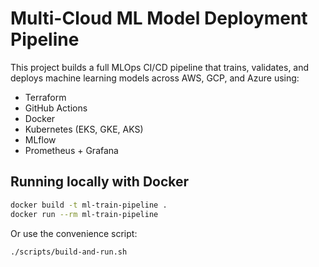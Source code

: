 # Multi-Cloud ML Model Deployment Pipeline

This project builds a full MLOps CI/CD pipeline that trains, validates, and deploys machine learning models across AWS, GCP, and Azure using:
- Terraform
- GitHub Actions
- Docker
- Kubernetes (EKS, GKE, AKS)
- MLflow
- Prometheus + Grafana

## Running locally with Docker
```bash
docker build -t ml-train-pipeline .
docker run --rm ml-train-pipeline
```
Or use the convenience script:
```bash
./scripts/build-and-run.sh
```
